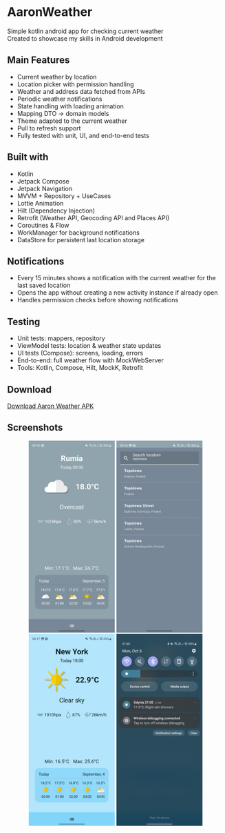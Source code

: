 # AaronWeather

Simple kotlin android app for checking current weather  
Created to showcase my skills in Android development

## Main Features

- Current weather by location
- Location picker with permission handling
- Weather and address data fetched from APIs
- Periodic weather notifications
- State handling with loading animation
- Mapping DTO → domain models
- Theme adapted to the current weather
- Pull to refresh support
- Fully tested with unit, UI, and end-to-end tests

## Built with

- Kotlin
- Jetpack Compose
- Jetpack Navigation
- MVVM + Repository + UseCases
- Lottie Animation
- Hilt (Dependency Injection)
- Retrofit (Weather API, Geocoding API and Places API)
- Coroutines & Flow
- WorkManager for background notifications
- DataStore for persistent last location storage

## Notifications

- Every 15 minutes shows a notification with the current weather for the last saved location
- Opens the app without creating a new activity instance if already open
- Handles permission checks before showing notifications

## Testing

- Unit tests: mappers, repository
- ViewModel tests: location & weather state updates
- UI tests (Compose): screens, loading, errors
- End-to-end: full weather flow with MockWebServer
- Tools: Kotlin, Compose, Hilt, MockK, Retrofit

## Download

[Download Aaron Weather APK](https://github.com/komodobear/AaronWeather-AndroidApp/releases/latest)

## Screenshots

<p align="center">
  <img src="screenshots/screen_1.jpg" alt="Main Screen" width="200"/>
  <img src="screenshots/screen_2.jpg" alt="Drawer" width="200"/>
  <img src="screenshots/screen_3.jpg" alt="Main Screen" width="200"/>
  <img src="screenshots/screen_4.jpg" alt="Notification" width="200"/>
</p>
